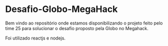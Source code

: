 # Desafio-Globo-MegaHack

Bem vindo ao repositório onde estamos disponibilizando o projeto feito pelo time 25 para solucionar o desafio proposto pela Globo no Megahack. 

Foi utilizado reactjs e nodejs.

